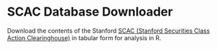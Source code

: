 # SCAC Database Downloader

Download the contents of the Stanford [SCAC (Stanford Securities Class Action Clearinghouse)](http://securities.stanford.edu/) in tabular form for analysis in R.

